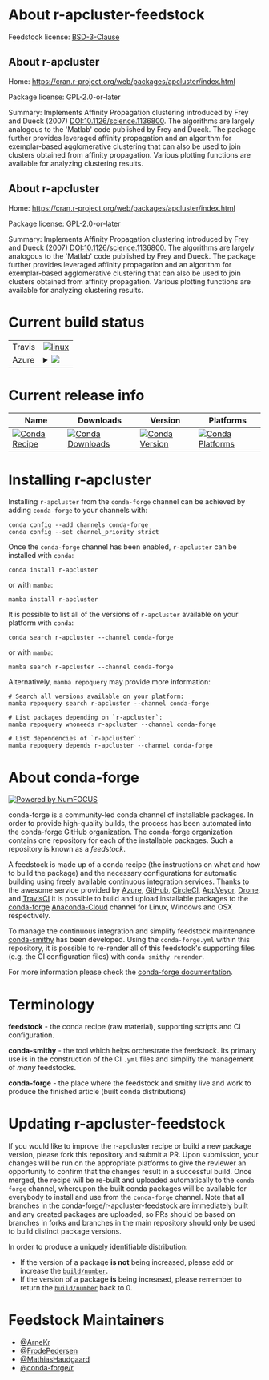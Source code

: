 About r-apcluster-feedstock
===========================

Feedstock license: [BSD-3-Clause](https://github.com/conda-forge/r-apcluster-feedstock/blob/main/LICENSE.txt)


About r-apcluster
-----------------

Home: https://cran.r-project.org/web/packages/apcluster/index.html

Package license: GPL-2.0-or-later

Summary: Implements Affinity Propagation clustering introduced by Frey and Dueck (2007) <DOI:10.1126/science.1136800>. The algorithms are largely analogous to the 'Matlab' code published by Frey and Dueck. The package further provides leveraged affinity propagation and an algorithm for exemplar-based agglomerative clustering that can also be used to join clusters obtained from affinity propagation. Various plotting functions are available for analyzing clustering results.

About r-apcluster
-----------------

Home: https://cran.r-project.org/web/packages/apcluster/index.html

Package license: GPL-2.0-or-later

Summary: Implements Affinity Propagation clustering introduced by Frey and Dueck (2007) <DOI:10.1126/science.1136800>. The algorithms are largely analogous to the 'Matlab' code published by Frey and Dueck. The package further provides leveraged affinity propagation and an algorithm for exemplar-based agglomerative clustering that can also be used to join clusters obtained from affinity propagation. Various plotting functions are available for analyzing clustering results.

Current build status
====================


<table><tr>
    <td>Travis</td>
    <td>
      <a href="https://app.travis-ci.com/conda-forge/r-apcluster-feedstock">
        <img alt="linux" src="https://img.shields.io/travis/com/conda-forge/r-apcluster-feedstock/main.svg?label=Linux">
      </a>
    </td>
  </tr>
    
  <tr>
    <td>Azure</td>
    <td>
      <details>
        <summary>
          <a href="https://dev.azure.com/conda-forge/feedstock-builds/_build/latest?definitionId=3325&branchName=main">
            <img src="https://dev.azure.com/conda-forge/feedstock-builds/_apis/build/status/r-apcluster-feedstock?branchName=main">
          </a>
        </summary>
        <table>
          <thead><tr><th>Variant</th><th>Status</th></tr></thead>
          <tbody><tr>
              <td>linux_64_r_base4.2</td>
              <td>
                <a href="https://dev.azure.com/conda-forge/feedstock-builds/_build/latest?definitionId=3325&branchName=main">
                  <img src="https://dev.azure.com/conda-forge/feedstock-builds/_apis/build/status/r-apcluster-feedstock?branchName=main&jobName=linux&configuration=linux%20linux_64_r_base4.2" alt="variant">
                </a>
              </td>
            </tr><tr>
              <td>linux_64_r_base4.3</td>
              <td>
                <a href="https://dev.azure.com/conda-forge/feedstock-builds/_build/latest?definitionId=3325&branchName=main">
                  <img src="https://dev.azure.com/conda-forge/feedstock-builds/_apis/build/status/r-apcluster-feedstock?branchName=main&jobName=linux&configuration=linux%20linux_64_r_base4.3" alt="variant">
                </a>
              </td>
            </tr><tr>
              <td>linux_aarch64_r_base4.2</td>
              <td>
                <a href="https://dev.azure.com/conda-forge/feedstock-builds/_build/latest?definitionId=3325&branchName=main">
                  <img src="https://dev.azure.com/conda-forge/feedstock-builds/_apis/build/status/r-apcluster-feedstock?branchName=main&jobName=linux&configuration=linux%20linux_aarch64_r_base4.2" alt="variant">
                </a>
              </td>
            </tr><tr>
              <td>linux_aarch64_r_base4.3</td>
              <td>
                <a href="https://dev.azure.com/conda-forge/feedstock-builds/_build/latest?definitionId=3325&branchName=main">
                  <img src="https://dev.azure.com/conda-forge/feedstock-builds/_apis/build/status/r-apcluster-feedstock?branchName=main&jobName=linux&configuration=linux%20linux_aarch64_r_base4.3" alt="variant">
                </a>
              </td>
            </tr><tr>
              <td>linux_ppc64le_r_base4.2</td>
              <td>
                <a href="https://dev.azure.com/conda-forge/feedstock-builds/_build/latest?definitionId=3325&branchName=main">
                  <img src="https://dev.azure.com/conda-forge/feedstock-builds/_apis/build/status/r-apcluster-feedstock?branchName=main&jobName=linux&configuration=linux%20linux_ppc64le_r_base4.2" alt="variant">
                </a>
              </td>
            </tr><tr>
              <td>linux_ppc64le_r_base4.3</td>
              <td>
                <a href="https://dev.azure.com/conda-forge/feedstock-builds/_build/latest?definitionId=3325&branchName=main">
                  <img src="https://dev.azure.com/conda-forge/feedstock-builds/_apis/build/status/r-apcluster-feedstock?branchName=main&jobName=linux&configuration=linux%20linux_ppc64le_r_base4.3" alt="variant">
                </a>
              </td>
            </tr><tr>
              <td>osx_64_r_base4.2</td>
              <td>
                <a href="https://dev.azure.com/conda-forge/feedstock-builds/_build/latest?definitionId=3325&branchName=main">
                  <img src="https://dev.azure.com/conda-forge/feedstock-builds/_apis/build/status/r-apcluster-feedstock?branchName=main&jobName=osx&configuration=osx%20osx_64_r_base4.2" alt="variant">
                </a>
              </td>
            </tr><tr>
              <td>osx_64_r_base4.3</td>
              <td>
                <a href="https://dev.azure.com/conda-forge/feedstock-builds/_build/latest?definitionId=3325&branchName=main">
                  <img src="https://dev.azure.com/conda-forge/feedstock-builds/_apis/build/status/r-apcluster-feedstock?branchName=main&jobName=osx&configuration=osx%20osx_64_r_base4.3" alt="variant">
                </a>
              </td>
            </tr><tr>
              <td>win_64</td>
              <td>
                <a href="https://dev.azure.com/conda-forge/feedstock-builds/_build/latest?definitionId=3325&branchName=main">
                  <img src="https://dev.azure.com/conda-forge/feedstock-builds/_apis/build/status/r-apcluster-feedstock?branchName=main&jobName=win&configuration=win%20win_64_" alt="variant">
                </a>
              </td>
            </tr>
          </tbody>
        </table>
      </details>
    </td>
  </tr>
</table>

Current release info
====================

| Name | Downloads | Version | Platforms |
| --- | --- | --- | --- |
| [![Conda Recipe](https://img.shields.io/badge/recipe-r--apcluster-green.svg)](https://anaconda.org/conda-forge/r-apcluster) | [![Conda Downloads](https://img.shields.io/conda/dn/conda-forge/r-apcluster.svg)](https://anaconda.org/conda-forge/r-apcluster) | [![Conda Version](https://img.shields.io/conda/vn/conda-forge/r-apcluster.svg)](https://anaconda.org/conda-forge/r-apcluster) | [![Conda Platforms](https://img.shields.io/conda/pn/conda-forge/r-apcluster.svg)](https://anaconda.org/conda-forge/r-apcluster) |

Installing r-apcluster
======================

Installing `r-apcluster` from the `conda-forge` channel can be achieved by adding `conda-forge` to your channels with:

```
conda config --add channels conda-forge
conda config --set channel_priority strict
```

Once the `conda-forge` channel has been enabled, `r-apcluster` can be installed with `conda`:

```
conda install r-apcluster
```

or with `mamba`:

```
mamba install r-apcluster
```

It is possible to list all of the versions of `r-apcluster` available on your platform with `conda`:

```
conda search r-apcluster --channel conda-forge
```

or with `mamba`:

```
mamba search r-apcluster --channel conda-forge
```

Alternatively, `mamba repoquery` may provide more information:

```
# Search all versions available on your platform:
mamba repoquery search r-apcluster --channel conda-forge

# List packages depending on `r-apcluster`:
mamba repoquery whoneeds r-apcluster --channel conda-forge

# List dependencies of `r-apcluster`:
mamba repoquery depends r-apcluster --channel conda-forge
```


About conda-forge
=================

[![Powered by
NumFOCUS](https://img.shields.io/badge/powered%20by-NumFOCUS-orange.svg?style=flat&colorA=E1523D&colorB=007D8A)](https://numfocus.org)

conda-forge is a community-led conda channel of installable packages.
In order to provide high-quality builds, the process has been automated into the
conda-forge GitHub organization. The conda-forge organization contains one repository
for each of the installable packages. Such a repository is known as a *feedstock*.

A feedstock is made up of a conda recipe (the instructions on what and how to build
the package) and the necessary configurations for automatic building using freely
available continuous integration services. Thanks to the awesome service provided by
[Azure](https://azure.microsoft.com/en-us/services/devops/), [GitHub](https://github.com/),
[CircleCI](https://circleci.com/), [AppVeyor](https://www.appveyor.com/),
[Drone](https://cloud.drone.io/welcome), and [TravisCI](https://travis-ci.com/)
it is possible to build and upload installable packages to the
[conda-forge](https://anaconda.org/conda-forge) [Anaconda-Cloud](https://anaconda.org/)
channel for Linux, Windows and OSX respectively.

To manage the continuous integration and simplify feedstock maintenance
[conda-smithy](https://github.com/conda-forge/conda-smithy) has been developed.
Using the ``conda-forge.yml`` within this repository, it is possible to re-render all of
this feedstock's supporting files (e.g. the CI configuration files) with ``conda smithy rerender``.

For more information please check the [conda-forge documentation](https://conda-forge.org/docs/).

Terminology
===========

**feedstock** - the conda recipe (raw material), supporting scripts and CI configuration.

**conda-smithy** - the tool which helps orchestrate the feedstock.
                   Its primary use is in the construction of the CI ``.yml`` files
                   and simplify the management of *many* feedstocks.

**conda-forge** - the place where the feedstock and smithy live and work to
                  produce the finished article (built conda distributions)


Updating r-apcluster-feedstock
==============================

If you would like to improve the r-apcluster recipe or build a new
package version, please fork this repository and submit a PR. Upon submission,
your changes will be run on the appropriate platforms to give the reviewer an
opportunity to confirm that the changes result in a successful build. Once
merged, the recipe will be re-built and uploaded automatically to the
`conda-forge` channel, whereupon the built conda packages will be available for
everybody to install and use from the `conda-forge` channel.
Note that all branches in the conda-forge/r-apcluster-feedstock are
immediately built and any created packages are uploaded, so PRs should be based
on branches in forks and branches in the main repository should only be used to
build distinct package versions.

In order to produce a uniquely identifiable distribution:
 * If the version of a package **is not** being increased, please add or increase
   the [``build/number``](https://docs.conda.io/projects/conda-build/en/latest/resources/define-metadata.html#build-number-and-string).
 * If the version of a package **is** being increased, please remember to return
   the [``build/number``](https://docs.conda.io/projects/conda-build/en/latest/resources/define-metadata.html#build-number-and-string)
   back to 0.

Feedstock Maintainers
=====================

* [@ArneKr](https://github.com/ArneKr/)
* [@FrodePedersen](https://github.com/FrodePedersen/)
* [@MathiasHaudgaard](https://github.com/MathiasHaudgaard/)
* [@conda-forge/r](https://github.com/conda-forge/r/)

